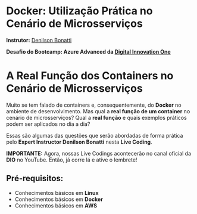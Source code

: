 # Docker: Utilização Prática no Cenário de Microsserviços

**Instrutor:** [Denilson Bonatti](https://github.com/denilsonbonatti/)<br>

**Desafio do Bootcamp: Azure Advanced da [Digital Innovation One](https://dio.me)** 

# A Real Função dos Containers no Cenário de Microsserviços

Muito se tem falado de containers e, consequentemente, do **Docker** no ambiente de desenvolvimento. Mas qual a **real função de um container** no cenário de microsserviços? Qual a **real função** e quais exemplos práticos podem ser aplicados no dia a dia?

Essas são algumas das questões que serão abordadas de forma prática pelo **Expert Instructor Denilson Bonatti** nesta **Live Coding**.

**IMPORTANTE:** Agora, nossas Live Codings acontecerão no canal oficial da **DIO** no YouTube. Então, já corre lá e ative o lembrete!

## Pré-requisitos:
- Conhecimentos básicos em **Linux**
- Conhecimentos básicos em **Docker**
- Conhecimentos básicos em **AWS**
